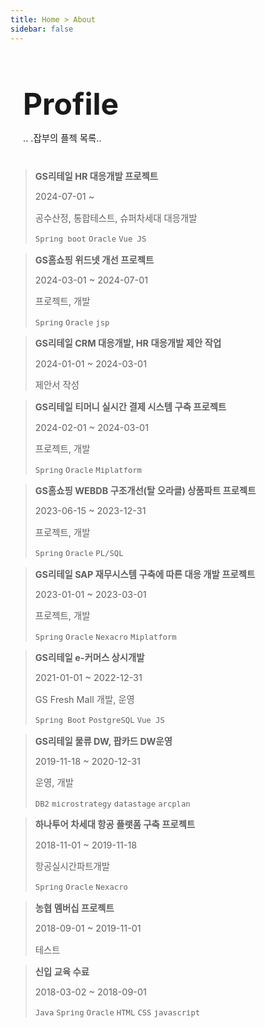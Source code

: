 ```yaml
---
title: Home > About
sidebar: false
---
```


<div class="subhome">
    <h1>Profile</h1>
    <p>.. .잡부의 플젝 목록..</p>
</div>

> **GS리테일 HR 대응개발 프로젝트**
>
> 2024-07-01 ~ 
> 
> 공수산정, 통합테스트, 슈퍼차세대 대응개발
> 
> `Spring boot` `Oracle` `Vue JS`

> **GS홈쇼핑 위드넷 개선 프로젝트**
>
> 2024-03-01 ~ 2024-07-01
>
> 프로젝트, 개발
> 
> `Spring` `Oracle` `jsp`

> **GS리테일 CRM 대응개발, HR 대응개발 제안 작업**
>
> 2024-01-01 ~ 2024-03-01
>
> 제안서 작성
> 

> **GS리테일 티머니 실시간 결제 시스템 구축 프로젝트**
>
> 2024-02-01 ~ 2024-03-01
>
> 프로젝트, 개발
> 
> `Spring` `Oracle` `Miplatform`

> **GS홈쇼핑 WEBDB 구조개선(탈 오라클) 상품파트 프로젝트**
>
> 2023-06-15 ~ 2023-12-31
>
> 프로젝트, 개발
> 
> `Spring` `Oracle` `PL/SQL`

> **GS리테일 SAP 재무시스템 구축에 따른 대응 개발 프로젝트**
>
> 2023-01-01 ~ 2023-03-01
>
> 프로젝트, 개발
> 
> `Spring` `Oracle` `Nexacro` `Miplatform`

> **GS리테일 e-커머스 상시개발**
>
> 2021-01-01 ~ 2022-12-31
>
> GS Fresh Mall 개발, 운영
> 
> `Spring Boot` `PostgreSQL` `Vue JS`

> **GS리테일 물류 DW, 팝카드 DW운영**
>
> 2019-11-18 ~ 2020-12-31
>
> 운영, 개발
>
> `DB2` `microstrategy` `datastage` `arcplan`

> **하나투어 차세대 항공 플랫폼 구축 프로젝트**
>
> 2018-11-01 ~ 2019-11-18
>
> 항공실시간파트개발
> 
> `Spring` `Oracle` `Nexacro`

> **농협 멤버십 프로젝트**
>
> 2018-09-01 ~ 2019-11-01
>
> 테스트
> 

> **신입 교육 수료**
>
> 2018-03-02 ~ 2018-09-01
>
> `Java` `Spring` `Oracle` `HTML` `CSS` `javascript`


<style lang="stylus" scoped>
p {
  font-size: 0.9em;
}
.subhome {
  padding: 0;
  max-width: $homePageWidth;
  display: block;
  text-align: left;
  margin-left: 20px;
  margin-bottom: 40px;

  h1 {
    font-size: 3rem;
    margin-bottom: 10px;
  }
  .description {
    max-width: 35rem;
    font-size: 1.6rem;
    line-height: 1.3;
    color: lighten($textColor, 40%);
  }
}

@media (max-width: $MQMobile)
  h5, h3, h4, p {
    margin-top: 2px;
    margin-bottom: 0px;
  }
  h3 
    a {
      font-size: 1.1rem;
    }
  p {
    font-size: 0.9rem;
  }
  .thumbnail-container{
    display: flex;
    object-fit: cover;
    cursor: pointer;
    width: 100px;
    height: 100px;
    float: left;
    margin-left: 10px;
    margin-right: 15px;
  }
  .subhome
    text-align center
    h1
      font-size 2rem
    .description
      margin-bottom 40px
      font-size 1.4rem
      line-height 1.3
  .container
    h3
      font-size 1.2rem
  .blog-content {
    margin-top: 0px;
    margin-left: 10px;
  }

</style>